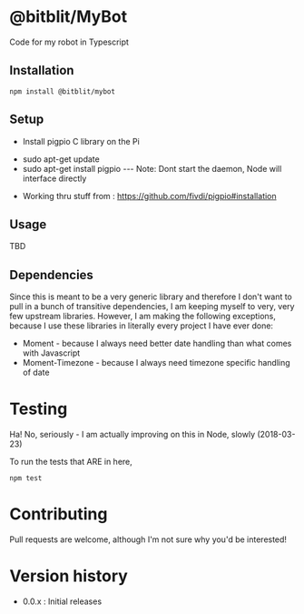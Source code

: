 # @bitblit/MyBot

Code for my robot in Typescript

## Installation

`npm install @bitblit/mybot`

## Setup

- Install pigpio C library on the Pi

* sudo apt-get update
* sudo apt-get install pigpio
  --- Note: Dont start the daemon, Node will interface directly

- Working thru stuff from : https://github.com/fivdi/pigpio#installation

## Usage

TBD

## Dependencies

Since this is meant to be a very generic library and therefore I don't want to pull in a bunch of transitive
dependencies, I am keeping myself to very, very few upstream libraries. However, I am making the following exceptions,
because I use these libraries in literally every project I have ever done:

- Moment - because I always need better date handling than what comes with Javascript
- Moment-Timezone - because I always need timezone specific handling of date

# Testing

Ha! No, seriously - I am actually improving on this in Node, slowly (2018-03-23)

To run the tests that ARE in here,

`npm test`

# Contributing

Pull requests are welcome, although I'm not sure why you'd be interested!

# Version history

- 0.0.x : Initial releases
